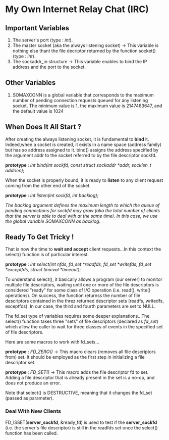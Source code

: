 # My Own Internet Relay Chat (IRC)

## Important Variables

1) The server's port (type : _int_).
2) The master socket (aka the always listening socket) -> This variable is nothing else thant the file decriptor returned by the function socket() (type : _int_).
3) The sockaddr_in structure -> This variable enables to bind the IP address and the port to the socket.

## Other Variables

1) SOMAXCONN is a global variable that corresponds to the maximum number of pending connection requests queued for any listening socket. The minimum value is 1, the maximum value is 2147483647, and the default value is 1024


## When Does It All Start ?

After creating the always listening socket, it is fundamental to **bind** it. Indeed,when a socket is created, it exists in a name space (address family) but has so address assigned to it. bind() assigns the address specified by the argument addr to the socket referred to by the file descriptor sockfd.

**prototype** : _int bind(int sockfd, const struct sockaddr *addr, socklen_t addrlen)_;


When the socket is properly bound, it is ready to **listen** to any client request coming from the other end of the socket.

**prototype** : _int listen(int sockfd, int backlog)_;

_The backlog argument defines the maximum length to which the queue of pending connections for sockfd may grow (aka the total number of clients that the server is able to deal with at the same time). In this case, we use the global variable SOMAXCONN as backlog_.


## Ready To Get Tricky !

That is now the time to **wait and accept** client requests...In this context the select() function is of particular interest.

**prototype** : _int select(int nfds, fd_set *readfds, fd_set *writefds, fd_set *exceptfds, struct timeval *timeout)_;

To understand select(), it basically allows a program (our server) to monitor multiple file descriptors, waiting until one or more of the file descriptors is considered "ready" for some class of I/O operation (i.e. read(), write() operations). On success, the function returnss the number of file descriptors contained in the threz returned descriptor sets (readfs, writedfs, exceptfds). In our case, the third and fourth parameters are set to NULL.

The fd_set type of variables requires some deeper explanations...The select() function takes three "sets" of file descriptors (declared as _fd_set_) which allow the caller to wait for three classes of events in the specified set of file descriptors.

Here are some macros to work with fd_sets...

**prototype** : _FD_ZERO()_ -> This macro clears (removes all file descriptors from) set. It should be employed as the first step in initializing a file descriptor set.

**prototype** : _FD_SET()_ -> This macro adds the file descriptor fd to set. Adding a file descriptor that is already present in the set is a no-op, and does not produce an error.

Note that select() is DESTRUCTIVE, meaning that it changes the fd_set (passed as parameter).


### Deal With New Clients

FD_ISSET(**server_sockfd**, &ready_fd) is used to test if the **server_sockfd** (i.e. the server's file descriptor) is still in the readfds set once the select() function has been called.